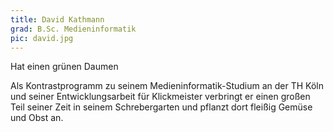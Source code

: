```yaml
---
title: David Kathmann
grad: B.Sc. Medieninformatik
pic: david.jpg
---
```


Hat einen grünen Daumen

Als Kontrastprogramm zu seinem Medieninformatik-Studium an der TH Köln und seiner Entwicklungsarbeit für Klickmeister verbringt er einen großen Teil seiner Zeit in seinem Schrebergarten und pflanzt dort fleißig Gemüse und Obst an.
